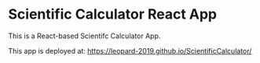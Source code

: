 # Scientific Calculator React App

This is a React-based Scientifc Calculator App.

This app is deployed at: https://leopard-2019.github.io/ScientificCalculator/
